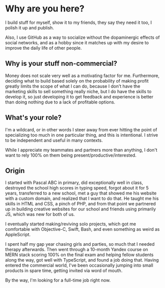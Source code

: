 # Why are you here?
I build stuff for myself, show it to my friends, they say they need it too, I polish it up and publish.

Also, I use GitHub as a way to socialize without the dopaminergic effects of social networks, and as a hobby since it matches up with my desire to improve the daily life of other people.

## Why is your stuff non-commercial?
Money does not scale very well as a motivating factor for me. Furthermore, deciding what to build based solely on the probability of making profit greatly limits the scope of what I can do, because I don't have the marketing skills to sell something really niche, but I do have the skills to develop it, so just developing it to get feedback and experience is better than doing nothing due to a lack of profitable options.

## What's your role?
I'm a wildcard, or in other words I steer away from ever hitting the point of specializing too much in one particular thing, and this is intentional. I strive to be independent and useful in many contexts.

While I appreciate my teammates and partners more than anything, I don't want to rely 100% on them being present/productive/interested.

## Origin
I started with Pascal ABC in primary, did exceptionally well in class, destroyed the school high scores in typing speed, forgot about it for 5 years, transferred to a new school, met a guy that showed me his website with a custom domain, and realized that I want to do that. He taught me his skills in HTML and CSS, a pinch of PHP, and from that point we partnered up in building creative websites for our school and friends using primarily JS, which was new for both of us.

I eventually started making/reviving solo projects, which got me comfortable with Objective-C, Swift, Bash, and even something as weird as AppleScript.

I spent half my gap year chasing girls and parties, so much that I needed therapy afterwards. Then went through a 10-month Yandex course on MERN stack scoring 100% on the final exam and helping fellow students along the way, got well with TypeScript, and found a job doing that. Having entered the commercial world, I've been occasionally jumping into small products in spare time, getting invited via word of mouth.

By the way, I'm looking for a full-time job right now.
